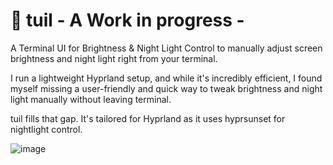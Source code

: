 # 🌙 tuil - A Work in progress -
A Terminal UI for Brightness & Night Light Control to manually adjust screen brightness and night light right from your terminal.

I run a lightweight Hyprland setup, and while it's incredibly efficient, I found myself missing a user-friendly and quick way to tweak brightness and night light manually without leaving terminal.

tuil fills that gap. It's tailored for Hyprland as it uses hyprsunset for nightlight control.

![image](https://github.com/user-attachments/assets/5bcd5691-a947-47fe-86e0-cfa7ffe73c9e)
